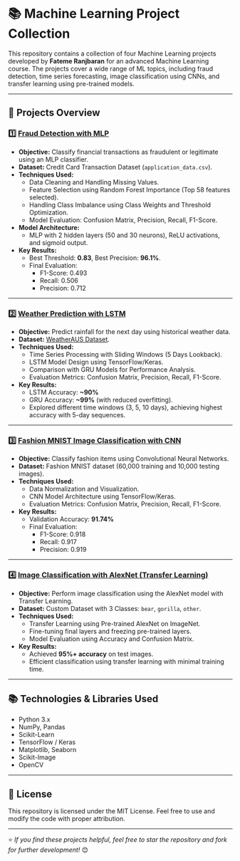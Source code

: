 # 📚 Machine Learning Project Collection

This repository contains a collection of four Machine Learning projects developed by **Fateme Ranjbaran** for an advanced Machine Learning course. The projects cover a wide range of ML topics, including fraud detection, time series forecasting, image classification using CNNs, and transfer learning using pre-trained models.

---

## 🚀 **Projects Overview**

### 1️⃣ [Fraud Detection with MLP](./Fraud_Detection)
- **Objective:** Classify financial transactions as fraudulent or legitimate using an MLP classifier.
- **Dataset:** Credit Card Transaction Dataset (`application_data.csv`).
- **Techniques Used:**
  - Data Cleaning and Handling Missing Values.
  - Feature Selection using Random Forest Importance (Top 58 features selected).
  - Handling Class Imbalance using Class Weights and Threshold Optimization.
  - Model Evaluation: Confusion Matrix, Precision, Recall, F1-Score.
- **Model Architecture:**
  - MLP with 2 hidden layers (50 and 30 neurons), ReLU activations, and sigmoid output.
- **Key Results:**
  - Best Threshold: **0.83**, Best Precision: **96.1%**.
  - Final Evaluation:
    - F1-Score: 0.493  
    - Recall: 0.506  
    - Precision: 0.712  

---

### 2️⃣ [Weather Prediction with LSTM](./Weather_Prediction_LSTM)
- **Objective:** Predict rainfall for the next day using historical weather data.
- **Dataset:** [WeatherAUS Dataset](https://www.kaggle.com/datasets/jsphyg/weather-dataset-rattle-package).
- **Techniques Used:**
  - Time Series Processing with Sliding Windows (5 Days Lookback).
  - LSTM Model Design using TensorFlow/Keras.
  - Comparison with GRU Models for Performance Analysis.
  - Evaluation Metrics: Confusion Matrix, Precision, Recall, F1-Score.
- **Key Results:**
  - LSTM Accuracy: **~90%**
  - GRU Accuracy: **~99%** (with reduced overfitting).
  - Explored different time windows (3, 5, 10 days), achieving highest accuracy with 5-day sequences.

---

### 3️⃣ [Fashion MNIST Image Classification with CNN](./Fashion_MNIST_Classification)
- **Objective:** Classify fashion items using Convolutional Neural Networks.
- **Dataset:** Fashion MNIST dataset (60,000 training and 10,000 testing images).
- **Techniques Used:**
  - Data Normalization and Visualization.
  - CNN Model Architecture using TensorFlow/Keras.
  - Evaluation Metrics: Confusion Matrix, Precision, Recall, F1-Score.
- **Key Results:**
  - Validation Accuracy: **91.74%**
  - Final Evaluation:
    - F1-Score: 0.918  
    - Recall: 0.917  
    - Precision: 0.919  

---

### 4️⃣ [Image Classification with AlexNet (Transfer Learning)](./AlexNet_TransferLearning)
- **Objective:** Perform image classification using the AlexNet model with Transfer Learning.
- **Dataset:** Custom Dataset with 3 Classes: `bear`, `gorilla`, `other`.
- **Techniques Used:**
  - Transfer Learning using Pre-trained AlexNet on ImageNet.
  - Fine-tuning final layers and freezing pre-trained layers.
  - Model Evaluation using Accuracy and Confusion Matrix.
- **Key Results:**
  - Achieved **95%+ accuracy** on test images.
  - Efficient classification using transfer learning with minimal training time.

---

## 📚 **Technologies & Libraries Used**
- Python 3.x
- NumPy, Pandas
- Scikit-Learn
- TensorFlow / Keras
- Matplotlib, Seaborn
- Scikit-Image
- OpenCV

---

## 📄 **License**
This repository is licensed under the MIT License. Feel free to use and modify the code with proper attribution.

---

⭐ *If you find these projects helpful, feel free to star the repository and fork for further development!* 😊
